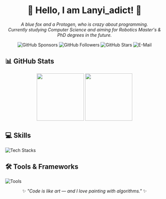 <div align="center">

# 🦊 Hello, I am **Lanyi_adict**! 👋  

<i>A blue fox and a Protogen, who is crazy about programming.</i>  
<i>Currently studying Computer Science and aiming for Robotics Master's & PhD degrees in the future.</i>  

![GitHub Sponsors](https://img.shields.io/github/sponsors/HongyiHao-SXIT?style=for-the-badge&logo=github&logoColor=white&labelColor=81530A&color=F6E5AE)
![GitHub Followers](https://img.shields.io/github/followers/HongyiHao-SXIT?style=for-the-badge&logo=github&logoColor=white&labelColor=81530A&color=F6E5AE)
![GitHub Stars](https://img.shields.io/github/stars/HongyiHao-SXIT?affiliations=OWNER%2CCOLLABORATOR&style=for-the-badge&logo=github&logoColor=white&labelColor=81530A&color=F6E5AE)
![E-Mail](https://img.shields.io/badge/Email-Lanyi_adict@outlook.com-blue?style=for-the-badge&labelColor=81530A&color=F6E5AE)

</div>



## 📊 GitHub Stats

<div align="center">

<img src="https://github-readme-stats.vercel.app/api?username=HongyiHao-SXIT&show_icons=true&hide_border=true&theme=dracula" height="150"/>
<img src="https://github-readme-stats.vercel.app/api/top-langs/?username=HongyiHao-SXIT&layout=compact&theme=dracula" height="150"/>

</div>


## 💻 Skills

![Tech Stacks](https://skillicons.dev/icons?i=c,cpp,cs,java,python,nodejs,javascript,ts,php,powershell,latex,kotlin)



## 🛠 Tools & Frameworks

![Tools](https://skillicons.dev/icons?i=vscode,git,github,stackoverflow,qt,vue,spring,linux,ubuntu,mysql,cmake,maven,opencv,matlab,arduino,androidstudio,ros,anaconda,pytorch)

<div align="center">

✨ *"Code is like art — and I love painting with algorithms."* ✨  

</div>
